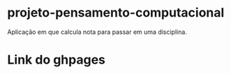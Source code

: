 # projeto-pensamento-computacional
Aplicação em que calcula nota para passar em uma disciplina.
# Link do ghpages

